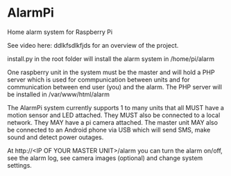 # AlarmPi
Home alarm system for Raspberry Pi

See video here: ddlkfsdlkfjds for an overview of the project.

install.py in the root folder will install the alarm system in /home/pi/alarm

One raspberry unit in the system must be the master and will hold a PHP server which is used for commpunication between units and for communication between end user (you) and the alarm. The PHP server will be installed in /var/www/html/alarm

The AlarmPi system currently supports 1 to many units that all MUST have a motion sensor and LED attached. 
They MUST also be connected to a local network. 
They MAY have a pi camera attached.
The master unit MAY also be connected to an Android phone via USB which will send SMS, make sound and detect power outages.

At http://\<IP OF YOUR MASTER UNIT\>/alarm you can turn the alarm on/off, see the alarm log, see camera images (optional) and change system settings.

